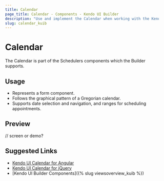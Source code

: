 ```yaml
---
title: Calendar
page_title: Calendar - Components - Kendo UI Builder
description: "Use and implement the Calendar when working with the Kendo UI Builder tool for creating and managing Angular and AngularJS-based web applications."
slug: calendar_kuib
---
```


# Calendar

The Calendar is part of the Schedulers components which the Builder supports.

## Usage

* Represents a form component.
* Follows the graphical pattern of a Gregorian calendar.
* Supports date selection and navigation, and ranges for scheduling appointments.

## Preview

// screen or demo?

## Suggested Links

* [Kendo UI Calendar for Angular](https://www.telerik.com/kendo-angular-ui/components/dateinputs/calendar/)
* [Kendo UI Calendar for jQuery](https://demos.telerik.com/kendo-ui/calendar/index)
* [Kendo UI Builder Components]({% slug viewsoverview_kuib %})
